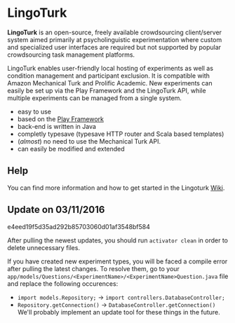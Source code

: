 # LingoTurk

  **LingoTurk** is an open-source, freely available crowdsourcing
  client/server system aimed primarily at psycholinguistic
  experimentation where custom and specialized user interfaces are
  required but not supported by popular crowdsourcing task management
  platforms.
  
  LingoTurk enables user-friendly local hosting of
  experiments as well as condition management and participant
  exclusion. It is compatible with Amazon Mechanical Turk and Prolific
  Academic.  New experiments can easily be set up via the Play
  Framework and the LingoTurk API, while multiple experiments can be
  managed from a single system.
  
  - easy to use
  - based on the [Play Framework](https://www.playframework.com/)
  - back-end is written in Java 
  - completly typesave (typesave HTTP router and Scala based templates)
  - (*almost*) no need to use the Mechanical Turk API.
  - can easily be modified and extended
  
## Help
You can find more information and how to get started in the Lingoturk [Wiki](https://github.com/FlorianPusse/Lingoturk/wiki).

## Update on 03/11/2016

e4eed19f5d35ad292b85703060d01af3548bf584

After pulling the newest updates, you should run `activator clean` in order to delete unnecessary files.

If you have created new experiment types, you will be faced a compile error after pulling the latest changes. To resolve them, go to your `app/models/Questions/<ExperimentName>/<ExperimentName>Question.java` file and replace the following occurences:
- `import models.Repository;` -> `import controllers.DatabaseController;`
- `Repository.getConnection()` -> `DatabaseController.getConnection()`
We'll probably implement an update tool for these things in the future.
